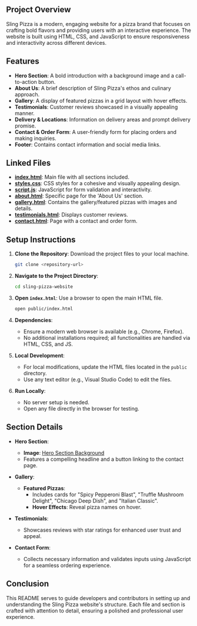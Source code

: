 
## Project Overview

Sling Pizza is a modern, engaging website for a pizza brand that focuses on crafting bold flavors and providing users with an interactive experience. The website is built using HTML, CSS, and JavaScript to ensure responsiveness and interactivity across different devices.

## Features

- **Hero Section**: A bold introduction with a background image and a call-to-action button.
- **About Us**: A brief description of Sling Pizza's ethos and culinary approach.
- **Gallery**: A display of featured pizzas in a grid layout with hover effects.
- **Testimonials**: Customer reviews showcased in a visually appealing manner.
- **Delivery & Locations**: Information on delivery areas and prompt delivery promise.
- **Contact & Order Form**: A user-friendly form for placing orders and making inquiries.
- **Footer**: Contains contact information and social media links.

## Linked Files

- **[index.html](public/index.html)**: Main file with all sections included.
- **[styles.css](public/styles.css)**: CSS styles for a cohesive and visually appealing design.
- **[script.js](public/script.js)**: JavaScript for form validation and interactivity.
- **[about.html](public/about.html)**: Specific page for the 'About Us' section.
- **[gallery.html](public/gallery.html)**: Contains the gallery/featured pizzas with images and details.
- **[testimonials.html](public/testimonials.html)**: Displays customer reviews.
- **[contact.html](public/contact.html)**: Page with a contact and order form.

## Setup Instructions

1. **Clone the Repository**: Download the project files to your local machine.
   ```bash
   git clone <repository-url>
   ```

2. **Navigate to the Project Directory**:
   ```bash
   cd sling-pizza-website
   ```

3. **Open `index.html`**: Use a browser to open the main HTML file.
   ```bash
   open public/index.html
   ```

4. **Dependencies**:
   - Ensure a modern web browser is available (e.g., Chrome, Firefox).
   - No additional installations required; all functionalities are handled via HTML, CSS, and JS.

5. **Local Development**:
   - For local modifications, update the HTML files located in the `public` directory.
   - Use any text editor (e.g., Visual Studio Code) to edit the files.

6. **Run Locally**:
   - No server setup is needed.
   - Open any file directly in the browser for testing.

## Section Details

- **Hero Section**:
  - **Image**: [Hero Section Background](https://imgmediagumlet.lbb.in/media/2020/11/5fa17943d511fc4b649fcfc2_1604417859096.jpg)
  - Features a compelling headline and a button linking to the contact page.

- **Gallery**:
  - **Featured Pizzas**:
    - Includes cards for "Spicy Pepperoni Blast", "Truffle Mushroom Delight", "Chicago Deep Dish", and "Italian Classic".
    - **Hover Effects**: Reveal pizza names on hover.

- **Testimonials**:
  - Showcases reviews with star ratings for enhanced user trust and appeal.

- **Contact Form**:
  - Collects necessary information and validates inputs using JavaScript for a seamless ordering experience.

## Conclusion

This README serves to guide developers and contributors in setting up and understanding the Sling Pizza website's structure. Each file and section is crafted with attention to detail, ensuring a polished and professional user experience.